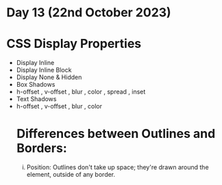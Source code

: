 # Day 13 (22nd October 2023)


<h1>CSS Display Properties</h1>
<ul>
<li>Display Inline
</li>
<li>Display Inline Block

</li>
<li>Display None & Hidden</li>
<li>Box Shadows</li>
<li>h-offset , v-offset , blur , color , spread , inset</li>
<li>Text Shadows</li>
<li>h-offset , v-offset , blur , color</li>

# Differences between Outlines and Borders:
<ol type="i">
<li>Position: Outlines don't take up space; they're drawn around the element, outside of any border.</li>
</ol>

</ul>